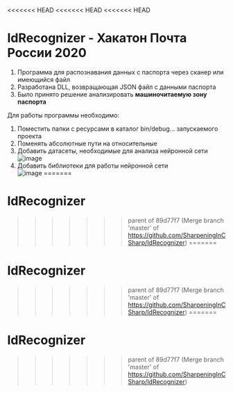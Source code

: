 <<<<<<< HEAD
<<<<<<< HEAD
<<<<<<< HEAD
# IdRecognizer - Хакатон Почта России 2020

1. Программа для распознавания данных с паспорта через сканер или имеющийся файл
2. Разработана DLL, возвращающая JSON файл с данными паспорта
3. Было принято решение анализировать <b>машиночитаемую зону паспорта</b>

Для работы программы необходимо:
1. Поместить папки с ресурсами в каталог bin/debug... запускаемого проекта
2. Поменять абсолютные пути на относительные
3. Добавить датасеты, необходимые для анализа нейронной сети <br/>
![image](https://user-images.githubusercontent.com/65521226/122699091-0ff68280-d28c-11eb-9176-fbb2068ef320.png)
4. Добавить библиотеки для работы нейронной сети <br/>
![image](https://user-images.githubusercontent.com/65521226/122699339-8c896100-d28c-11eb-9a5d-81066d091c0a.png)
=======
# IdRecognizer
>>>>>>> parent of 89d77f7 (Merge branch 'master' of https://github.com/SharpeningInCSharp/IdRecognizer)
=======
# IdRecognizer
>>>>>>> parent of 89d77f7 (Merge branch 'master' of https://github.com/SharpeningInCSharp/IdRecognizer)
=======
# IdRecognizer
>>>>>>> parent of 89d77f7 (Merge branch 'master' of https://github.com/SharpeningInCSharp/IdRecognizer)
